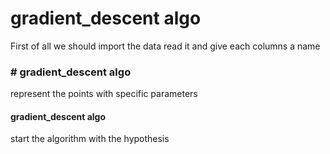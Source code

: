 # gradient_descent algo
First of all we should import the data read it and give each columns a name
### # gradient_descent algo
represent the points with specific parameters 
#### gradient_descent algo
start the algorithm with the hypothesis
